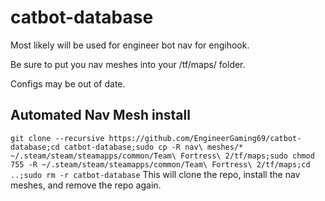 # catbot-database
Most likely will be used for engineer bot nav for engihook.

Be sure to put you nav meshes into your /tf/maps/ folder.

Configs may be out of date.

## Automated Nav Mesh install
```git clone --recursive https://github.com/EngineerGaming69/catbot-database;cd catbot-database;sudo cp -R nav\ meshes/* ~/.steam/steam/steamapps/common/Team\ Fortress\ 2/tf/maps;sudo chmod 755 -R ~/.steam/steam/steamapps/common/Team\ Fortress\ 2/tf/maps;cd ..;sudo rm -r catbot-database```
This will clone the repo, install the nav meshes, and remove the repo again.
